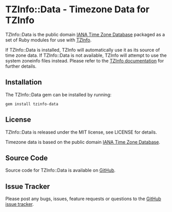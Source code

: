 TZInfo::Data - Timezone Data for TZInfo
=======================================

TZInfo::Data is the public domain [IANA Time Zone Database](http://www.iana.org/time-zones)
packaged as a set of Ruby modules for use with [TZInfo](http://tzinfo.github.io).

If TZInfo::Data is installed, TZInfo will automatically use it as its source of
time zone data. If TZInfo::Data is not available, TZInfo will attempt to use the
system zoneinfo files instead. Please refer to the [TZInfo documentation](http://rubydoc.info/gems/tzinfo/frames)
for further details.


Installation
------------

The TZInfo::Data gem can be installed by running:

    gem install tzinfo-data


License
-------

TZInfo::Data is released under the MIT license, see LICENSE for details.

Timezone data is based on the public domain 
[IANA Time Zone Database](http://www.iana.org/time-zones).


Source Code
-----------

Source code for TZInfo::Data is available on [GitHub](https://github.com/tzinfo/tzinfo-data).


Issue Tracker
-------------

Please post any bugs, issues, feature requests or questions to the 
[GitHub issue tracker](https://github.com/tzinfo/tzinfo-data/issues).
